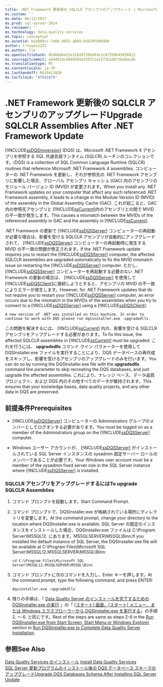 ```yaml
---
title: .NET Framework 更新後の SQLCLR アセンブリのアップグレード | Microsoft Docs
ms.custom: ''
ms.date: 06/13/2017
ms.prod: sql-server-2014
ms.reviewer: ''
ms.technology: data-quality-services
ms.topic: conceptual
ms.assetid: b1a008cc-7e6b-4655-a869-bd429f986400
author: lrtoyou1223
ms.author: lle
ms.openlocfilehash: 45d60db413e11828f26bd03e1c8f350645838d12
ms.sourcegitcommit: ad4d92dce894592a259721a1571b1d8736abacdb
ms.translationtype: MT
ms.contentlocale: ja-JP
ms.lasthandoff: 08/04/2020
ms.locfileid: "87641879"
---
```

# <a name="upgrade-sqlclr-assemblies-after-net-framework-update"></a><span data-ttu-id="e5698-102">.NET Framework 更新後の SQLCLR アセンブリのアップグレード</span><span class="sxs-lookup"><span data-stu-id="e5698-102">Upgrade SQLCLR Assemblies After .NET Framework Update</span></span>
  [!INCLUDE[ssDQSnoversion](../../includes/ssdqsnoversion-md.md)] <span data-ttu-id="e5698-103">(DQS) は、Microsoft .NET Framework 4 アセンブリを参照する SQL 共通言語ランタイム (SQLCR) ルーチンのコレクションです。</span><span class="sxs-lookup"><span data-stu-id="e5698-103">(DQS) is a collection of SQL Common Language Runtime (SQLCR) routines that reference Microsoft .NET Framework 4 assemblies.</span></span> <span data-ttu-id="e5698-104">コンピューターの .NET Framework を更新し、それが参照先の .NET Framework アセンブリに影響した場合、グローバル アセンブリ キャッシュ (GAC) 内のアセンブリのモジュール バージョン ID (MVID) が変更されます。</span><span class="sxs-lookup"><span data-stu-id="e5698-104">When you install any .NET Framework updates on your computer that affect any such referenced .NET Framework assembly, it leads to a change in the Module Version ID (MVID) of the assembly in the Global Assembly Cache (GAC).</span></span> <span data-ttu-id="e5698-105">これが起こると、GAC 内の参照先アセンブリと [!INCLUDE[ssCurrent](../../includes/sscurrent-md.md)]内のアセンブリとの間で MVID の不一致が発生します。</span><span class="sxs-lookup"><span data-stu-id="e5698-105">This causes a mismatch between the MVIDs of the referenced assembly in GAC and the assembly in [!INCLUDE[ssCurrent](../../includes/sscurrent-md.md)].</span></span>  
  
 <span data-ttu-id="e5698-106">.NET Framework の更新で [!INCLUDE[ssDQSServer](../../includes/ssdqsserver-md.md)] コンピューターの再起動が必要な場合は、影響を受ける SQLCLR アセンブリが自動的にアップグレードされて、 [!INCLUDE[ssDQSServer](../../includes/ssdqsserver-md.md)] コンピューターの再起動時に発生する MVID の不一致の問題が修正されます。</span><span class="sxs-lookup"><span data-stu-id="e5698-106">If the .NET Framework update requires you to restart the [!INCLUDE[ssDQSServer](../../includes/ssdqsserver-md.md)] computer, the affected SQLCLR assemblies are upgraded automatically to fix the MVID mismatch issue on restarting the [!INCLUDE[ssDQSServer](../../includes/ssdqsserver-md.md)] computer.</span></span> <span data-ttu-id="e5698-107">ただし、 [!INCLUDE[ssDQSServer](../../includes/ssdqsserver-md.md)] コンピューターを再起動する必要のない .NET Framework の更新の場合は、 [!INCLUDE[ssDQSServer](../../includes/ssdqsserver-md.md)] を使用して [!INCLUDE[ssDQSClient](../../includes/ssdqsclient-md.md)]に接続しようとすると、アセンブリの MVID の不一致によりエラーが発生します。</span><span class="sxs-lookup"><span data-stu-id="e5698-107">However, for .NET Framework updates that do not require you to restart your [!INCLUDE[ssDQSServer](../../includes/ssdqsserver-md.md)] computer, an error occurs due to the mismatch in the MVIDs of the assemblies when you try to connect to a [!INCLUDE[ssDQSServer](../../includes/ssdqsserver-md.md)] using a [!INCLUDE[ssDQSClient](../../includes/ssdqsclient-md.md)]:</span></span>  
  
```  
A new version of .NET was installed on this machine. In order to continue to work with DQS please run dqsinstaller.exe -upgradedlls.  
```  
  
 <span data-ttu-id="e5698-108">この問題を解決するには、 [!INCLUDE[ssCurrent](../../includes/sscurrent-md.md)] 内の、影響を受ける SQLCLR アセンブリをアップグレードする必要があります。</span><span class="sxs-lookup"><span data-stu-id="e5698-108">To fix this issue, the affected SQLCLR assemblies in [!INCLUDE[ssCurrent](../../includes/sscurrent-md.md)] must be upgraded.</span></span> <span data-ttu-id="e5698-109">これを行うには、 **upgradedlls** コマンド ライン パラメーターを使用して DQSInstaller.exe ファイルを実行することにより、DQS データベースの再作成をスキップし、影響を受けるアセンブリのアップグレードのみを行います。</span><span class="sxs-lookup"><span data-stu-id="e5698-109">You can do so by running the DQSInstaller.exe file with the **upgradedlls** command line parameter to skip recreating the DQS databases, and just upgrade the affected assemblies.</span></span> <span data-ttu-id="e5698-110">これにより、ナレッジ ベース、データ品質プロジェクト、および DQS 内のその他すべてのデータが維持されます。</span><span class="sxs-lookup"><span data-stu-id="e5698-110">This ensures that your knowledge bases, data quality projects, and any other data in DQS are preserved.</span></span>  
  
## <a name="prerequisites"></a><span data-ttu-id="e5698-111">前提条件</span><span class="sxs-lookup"><span data-stu-id="e5698-111">Prerequisites</span></span>  
  
-   <span data-ttu-id="e5698-112">[!INCLUDE[ssDQSServer](../../includes/ssdqsserver-md.md)] コンピューターの Administrators グループのメンバーとしてログオンする必要があります。</span><span class="sxs-lookup"><span data-stu-id="e5698-112">You must be logged on as a member of the Administrators group on the [!INCLUDE[ssDQSServer](../../includes/ssdqsserver-md.md)] computer.</span></span>  
  
-   <span data-ttu-id="e5698-113">Windows ユーザー アカウントが、 [!INCLUDE[ssDQSServer](../../includes/ssdqsserver-md.md)] がインストールされている SQL Server インスタンスの sysadmin 固定サーバー ロールのメンバーであることが必要です。</span><span class="sxs-lookup"><span data-stu-id="e5698-113">Your Windows user account must be a member of the sysadmin fixed server role in the SQL Server instance where [!INCLUDE[ssDQSServer](../../includes/ssdqsserver-md.md)] is installed.</span></span>  
  
### <a name="to-upgrade-sqlclr-assemblies"></a><span data-ttu-id="e5698-114">SQLCLR アセンブリをアップグレードするには</span><span class="sxs-lookup"><span data-stu-id="e5698-114">To upgrade SQLCLR Assemblies</span></span>  
  
1.  <span data-ttu-id="e5698-115">コマンド プロンプトを起動します。</span><span class="sxs-lookup"><span data-stu-id="e5698-115">Start Command Prompt.</span></span>  
  
2.  <span data-ttu-id="e5698-116">コマンド プロンプトで、DQSInstaller.exe が格納されている場所にディレクトリを変更します。</span><span class="sxs-lookup"><span data-stu-id="e5698-116">At the command prompt, change your directory to the location where DQSInstaller.exe is available.</span></span> <span data-ttu-id="e5698-117">SQL Server の既定のインスタンスをインストールした場合、DQSInstaller.exe ファイルは C:\Program Server\MSSQL12. にあります。MSSQLSERVER\MSSQL\Binn:</span><span class="sxs-lookup"><span data-stu-id="e5698-117">If you installed the default instance of SQL Server, the DQSInstaller.exe file will be available at C:\Program Files\Microsoft SQL Server\MSSQL12.MSSQLSERVER\MSSQL\Binn:</span></span>  
  
    ```  
    cd C:\Program Files\Microsoft SQL Server\MSSQL12.MSSQLSERVER\MSSQL\Binn  
    ```  
  
3.  <span data-ttu-id="e5698-118">コマンド プロンプトに次のコマンドを入力し、Enter キーを押します。</span><span class="sxs-lookup"><span data-stu-id="e5698-118">At the command prompt, type the following command, and press ENTER:</span></span>  
  
    ```  
    dqsinstaller.exe -upgradedlls  
    ```  
  
4.  <span data-ttu-id="e5698-119">残りの手順は、「 [Data Quality Server のインストールを完了するための DQSInstaller.exe の実行](run-dqsinstaller-exe-to-complete-data-quality-server-installation.md#WindowsExplorer) 」の「 [[スタート] 画面、[スタート] メニュー、または Windows エクスプローラーから DQSInstaller.exe を実行する](run-dqsinstaller-exe-to-complete-data-quality-server-installation.md)」の手順 2. ～ 6. と同じです。</span><span class="sxs-lookup"><span data-stu-id="e5698-119">Rest of the steps are same as steps 2-6 in the [Run DQSInstaller.exe from Start Screen, Start Menu or Windows Explorer](run-dqsinstaller-exe-to-complete-data-quality-server-installation.md#WindowsExplorer) section in [Run DQSInstaller.exe to Complete Data Quality Server Installation](run-dqsinstaller-exe-to-complete-data-quality-server-installation.md).</span></span>  
  
## <a name="see-also"></a><span data-ttu-id="e5698-120">参照</span><span class="sxs-lookup"><span data-stu-id="e5698-120">See Also</span></span>  
 <span data-ttu-id="e5698-121">[Data Quality Services のインストール](install-data-quality-services.md) </span><span class="sxs-lookup"><span data-stu-id="e5698-121">[Install Data Quality Services](install-data-quality-services.md) </span></span>  
 [<span data-ttu-id="e5698-122">SQL Server 更新プログラムのインストール後の DQS データベース スキーマのアップグレード</span><span class="sxs-lookup"><span data-stu-id="e5698-122">Upgrade DQS Databases Schema After Installing SQL Server Update</span></span>](upgrade-dqs-databases-schema-after-installing-sql-server-update.md)  
  
  
